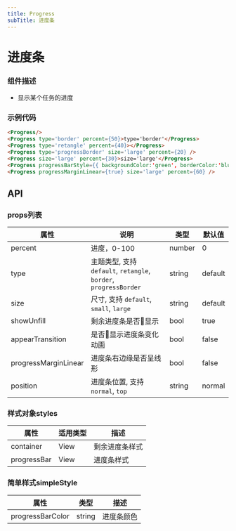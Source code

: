 ```yaml
---
title: Progress
subTitle: 进度条
---
```


# 进度条

### 组件描述
- 显示某个任务的进度

### 示例代码

```html
<Progress/>
<Progress type='border' percent={50}>type='border'</Progress>
<Progress type='retangle' percent={40}></Progress>
<Progress type='progressBorder' size='large' percent={20} />
<Progress size='large' percent={30}>size='large'</Progress>
<Progress progressBarStyle={{ backgroundColor:'green', borderColor:'blue', borderTopRightRadius:0, borderBottomRightRadius:0}} containerStyle={{ borderWidth:2, backgroundColor:'yellow', borderColor:'red', width: 200, height: 80 }}  type='border' percent={50} />
<Progress progressMarginLinear={true} size='large' percent={60} />
```

## API

### props列表

 属性|说明 | 类型 | 默认值
------|------|------|-----
|percent|进度，0-100 |number|0|
| type | 主题类型, 支持 `default`, `retangle`, `border`, `progressBorder`| string| default|
| size | 尺寸, 支持 `default`, `small`, `large`| string |default|
|showUnfill|剩余进度条是否显示|bool|true|
|appearTransition|是否显示进度条变化动画|bool|false|
|progressMarginLinear|进度条右边缘是否呈线形|bool|false|
|position|进度条位置, 支持 `normal`, `top`|string|normal|

### 样式对象styles

| 属性 | 适用类型 | 描述 |
|------|------|-------------|
|container|View|剩余进度条样式|
|progressBar|View|进度条样式|

### 简单样式simpleStyle
| 属性 | 类型 | 描述 |
|------|------|-------------|
|progressBarColor|string|进度条颜色|
